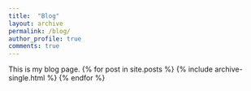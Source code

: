 ```yaml
---
title:  "Blog"
layout: archive
permalink: /blog/
author_profile: true
comments: true
---
```


This is my blog page.
{% for post in site.posts %}
  {% include archive-single.html %}
{% endfor %}
